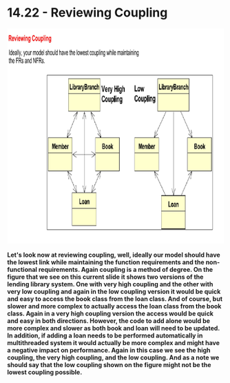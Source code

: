 # 14.22 - Reviewing Coupling

<img src="/images/14_22_01.jpg" width="800" height="500">

**Let's look now at reviewing coupling, well, ideally our model should have the lowest link while maintaining the function requirements and the non-functional requirements. Again coupling is a method of degree. On the figure that we see on this current slide it shows two versions of the lending library system. One with very high coupling and the other with very low coupling and again in the low coupling version it would be quick and easy to access the book class from the loan class. And of course, but slower and more complex to actually access the loan class from the book class. Again in a very high coupling version the access would be quick and easy in both directions. However, the code to add alone would be more complex and slower as both book and loan will need to be updated. In addition, if adding a loan needs to be performed automatically in multithreaded system it would actually be more complex and might have a negative impact on performance. Again in this case we see the high coupling, the very high coupling, and the low coupling. And as a note we should say that the low coupling shown on the figure might not be the lowest coupling possible.**